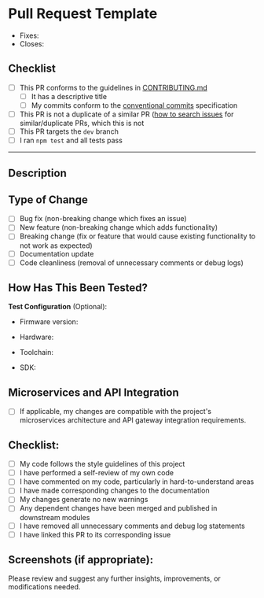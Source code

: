 # Pull Request Template

- Fixes: <!-- #(issue) -->
- Closes: <!-- #(issue) -->

## Checklist

- [ ] This PR conforms to the guidelines in [CONTRIBUTING.md](../CONTRIBUTING.md)
  - [ ] It has a descriptive title
  - [ ] My commits conform to the [conventional commits](https://www.conventionalcommits.org/en/v1.0.0/) specification
- [ ] This PR is not a duplicate of a similar PR ([how to search issues](https://docs.github.com/en/issues/tracking-your-work-with-issues/filtering-and-searching-issues-and-pull-requests) for similar/duplicate PRs, which this is not
- [ ] This PR targets the `dev` branch
- [ ] I ran `npm test` and all tests pass

<hr>

## Description

<!--
Please include a summary of the change and which issue it addresses. Include the motivation for the changes and any additional context.
-->

## Type of Change

<!--
Please delete options that are not relevant.
-->

- [ ] Bug fix (non-breaking change which fixes an issue)
- [ ] New feature (non-breaking change which adds functionality)
- [ ] Breaking change (fix or feature that would cause existing functionality to not work as expected)
- [ ] Documentation update
- [ ] Code cleanliness (removal of unnecessary comments or debug logs)

## How Has This Been Tested?

<!--
Please describe the tests that you ran to verify your changes.
- Please Provide instructions so we can reproduce the scenarios.
- Please List any relevant details for your test configuration.

    - [ ] Test A
    - [ ] Test B
-->

**Test Configuration** (Optional):

- Firmware version:
<!--
    -  If you know the version of any specific software you used, list it here. If unsure, you can leave it blank.
-->
- Hardware:
<!--
    -  Mention your computer or device model if your changes are hardware-dependent. If not, it's okay to skip.
-->
- Toolchain:
<!--
    - This refers to the set of programming tools you used. For beginners, it could be the IDE (Integrated Development Environment) like Visual Studio Code.
-->
- SDK:
<!--
    - Mention any specific Software Development Kit versions you used. If you didn't use any, no need to include it.
-->

## Microservices and API Integration

- [ ] If applicable, my changes are compatible with the project's microservices architecture and API gateway integration requirements.

## Checklist:

- [ ] My code follows the style guidelines of this project
- [ ] I have performed a self-review of my own code
- [ ] I have commented on my code, particularly in hard-to-understand areas
- [ ] I have made corresponding changes to the documentation
- [ ] My changes generate no new warnings
- [ ] Any dependent changes have been merged and published in downstream modules
- [ ] I have removed all unnecessary comments and debug log statements
- [ ] I have linked this PR to its corresponding issue

## Screenshots (if appropriate):

Please review and suggest any further insights, improvements, or modifications needed.
